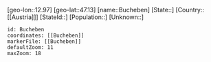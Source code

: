 ﻿---
location: [47.13,12.97]
mapzoom: [7,12] 
mapmarker: city 
type: City
tags:
- geo/City


SpocWebEntityId: 29394
isDeleted: false
confidential: public

---
[geo-lon::12.97]
[geo-lat::47.13]
[name::Bucheben]
[State::]
[Country::[[Austria]]]
[StateId::]
[Population::]
[Unknown::]


```leaflet
id: Bucheben
coordinates: [[Bucheben]]
markerFile: [[Bucheben]]
defaultZoom: 11 
maxZoom: 18
```
